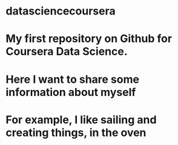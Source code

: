 # datasciencecoursera
# My first repository on Github for Coursera Data Science. 
# Here I want to share some information about myself
# For example, I like sailing and creating things, in the oven
